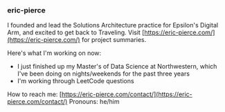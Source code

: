 ### eric-pierce

I founded and lead the Solutions Architecture practice for Epsilon's Digital Arm, and excited to get back to Traveling. Visit [https://eric-pierce.com/](https://eric-pierce.com/) for project summaries.

Here's what I'm working on now:
- I just finished up my Master's of Data Science at Northwestern, which I've been doing on nights/weekends for the past three years
- I'm working through LeetCode questions

How to reach me: [https://eric-pierce.com/contact/](https://eric-pierce.com/contact/)
Pronouns: he/him
